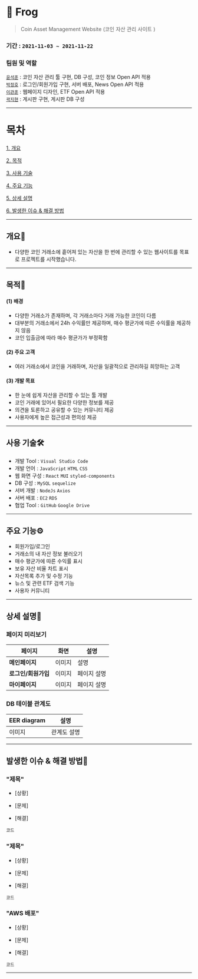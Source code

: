 # 🐸 **Frog**
> Coin Asset Management Website (코인 자산 관리 사이트 )

### 기간 : `2021-11-03 ~ 2021-11-22`

### 팀원 및 역할

[`윤석훈`](https://github.com/imysh578) : 코인 자산 관리 툴 구현, DB 구성, 코인 정보 Open API 적용 <br/>
[`박정호`]() : 로그인/회원가입 구현, 서버 배포, News Open API 적용<br/>
[`이관훈`]() : 웹페이지 디자인, ETF Open API 적용<br/>
[`곽지현`]() : 게시판 구현, 게시판 DB 구성 <br/>



***


# 목차
[1. 개요](#개요)

[2. 목적](#목적)

[3. 사용 기술](#사용-기술)

[4. 주요 기능](#주요-기능)

[5. 상세 설명](#상세-설명)

[6. 발생한 이슈 & 해결 방법](#발생한-이슈--해결-방법)


***

## 개요📒

- 다양한 코인 거래소에 흩어져 있는 자산을 한 번에 관리할 수 있는 웹사이트를 목표로 프로젝트를 시작했습니다.

***

## 목적🎯

#### (1) 배경
- 다양한 거래소가 존재하며, 각 거래소마다 거래 가능한 코인이 다름
- 대부분의 거래소에서 24h 수익률만 제공하며, 매수 평균가에 따른 수익률을 제공하지 않음
- 코인 입출금에 따라 매수 평균가가 부정확함

#### (2) 주요 고객
- 여러 거래소에서 코인을 거래하며, 자산을 일괄적으로 관리하길 희망하는 고객

#### (3) 개발 목표
- 한 눈에 쉽게 자산을 관리할 수 있는 툴 개발
- 코인 거래에 있어서 필요한 다양한 정보를 제공
- 의견을 토론하고 공유할 수 있는 커뮤니티 제공
- 사용자에게 높은 접근성과 편의성 제공


***

## 사용 기술🛠
- 개발 Tool : `Visual Studio Code`
- 개발 언어 : `JavaScript` `HTML` `CSS`
- 웹 화면 구성 : `React` `MUI` `styled-components`
- DB 구성 : `MySQL` `sequelize`
- 서버 개발 : `NodeJs` `Axios`
- 서버 배포 : `EC2` `RDS`
- 협업 Tool : `GitHub` `Google Drive`

***

## 주요 기능⚙
- 회원가입/로그인
- 거래소의 내 자산 정보 불러오기
- 매수 평균가에 따른 수익률 표시
- 보유 자산 비율 차트 표시
- 자산목록 추가 및 수정 기능
- 뉴스 및 관련 ETF 검색 기능
- 사용자 커뮤니티

***

## 상세 설명🧾
### 페이지 미리보기
| 페이지 | 화면 | 설명 |
| --- | --- | --- |
| **메인페이지** |  이미지 | 설명 |
| **로그인/회원가입** | 이미지 | 페이지 설명 |
| **마이페이지** | 이미지 | 페이지 설명|
  

### DB 테이블 관계도
| EER diagram | 설명 |
| --- | --- |
| 이미지 | 관계도 설명 |



***

## 발생한 이슈 & 해결 방법🤬

### "제목"
- [상황]  


- [문제]  


- [해결]  
```
코드
```

  
### "제목"  

- [상황]  

- [문제]  


- [해결]  
```
코드
```


### "AWS 배포"
- [상황]  


- [문제]  


- [해결]  
```
코드
```



***
